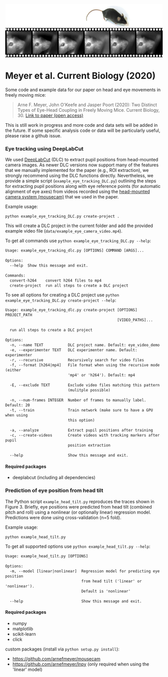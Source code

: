 ![filmstrip_mouse.jpg](data/filmstrip_mouse.jpg)

# Meyer et al. Current Biology (2020)

Some code and example data for our paper on head and eye movements in freely moving mice:

>Arne F. Meyer, John O'Keefe and Jasper Poort (2020): Two Distinct Types of  Eye-Head  Coupling in Freely Moving Mice. Current Biology, 30. [Link to paper (open access)](https://www.cell.com/current-biology/fulltext/S0960-9822(20)30556-X)

This is still work in progress and more code and data sets will be added in the future. If some specific analysis code or data will be particularly useful, please raise a github issue.


### Eye tracking using DeepLabCut

We used [DeepLabCut](http://www.deeplabcut.org) (DLC) to extract pupil positions from head-mounted camera images. As newer DLC versions now support many of the features that we manually implemented for the paper (e.g., ROI extraction), we strongly recommend using the DLC functions directly. Nevertheless, we provide a simple script (`example_eye_tracking_DLC.py`) outlining the steps for extracting pupil positions along with eye reference points (for automatic alignment of eye axes) from videos recorded using the [head-mounted camera system (mousecam)](https://open-ephys.org/mousecam) that we used in the paper.

Example usage:
```
python example_eye_tracking_DLC.py create-project .
```

This will create a DLC project in the current folder and add the provided
example video file (`data/example_eye_camera_video.mp4`).

To get all commands use `python example_eye_tracking_DLC.py --help`:
```
Usage: example_eye_tracking_dlc.py [OPTIONS] COMMAND [ARGS]...

Options:
  --help  Show this message and exit.

Commands:
  convert-h264    convert h264 files to mp4
  create-project  run all steps to create a DLC project
```

To see all options for creating a DLC project use `python example_eye_tracking_DLC.py create-project --help`:
```
Usage: example_eye_tracking_dlc.py create-project [OPTIONS] PROJECT_PATH
                                                  [VIDEO_PATHS]...

  run all steps to create a DLC project

Options:
  -n, --name TEXT           DLC project name. Default: eye_video_demo
  -e, --experimenter TEXT   DLC experimenter name. Default: experimenter
  -r, --recursive           Recursively search for video files
  -f, --format [h264|mp4]   File format when using the recursive mode (either
                            'mp4' or 'h264'). Default: mp4

  -E, --exclude TEXT        Exclude video files matching this pattern
                            (mulitple possible)

  -n, --num-frames INTEGER  Number of frames to manually label. Default: 20
  -t, --train               Train network (make sure to have a GPU when using
                            this option)

  -a, --analyze             Extract pupil positions after training
  -c, --create-videos       Create videos with tracking markers after pupil
                            position extraction

  --help                    Show this message and exit.
```

#### Required packages

- deeplabcut (including all dependencies)


### Prediction of eye position from head tilt

The Python script `example_head_tilt.py` reproduces the traces shown in Figure 3. Briefly, eye positions were predicted from head tilt (combined pitch and roll) using a nonlinear (or optionally linear) regression model. Predictions were done using cross-validation (n=5 fold).

Example usage:
```
python example_head_tilt.py
```

To get all supported options use `python example_head_tilt.py --help`:
```
Usage: example_head_tilt.py [OPTIONS]

Options:
  -m, --model [linear|nonlinear]  Regression model for predicting eye position
                                  from head tilt ('linear' or 'nonlinear').
                                  Default is 'nonlinear'

  --help                          Show this message and exit.
```


#### Required packages

- numpy
- matplotlib
- scikit-learn
- click

custom packages (install via `python setup.py install`):

- https://github.com/arnefmeyer/mousecam
- https://github.com/arnefmeyer/lnpy (only required when using the 'linear' model)
